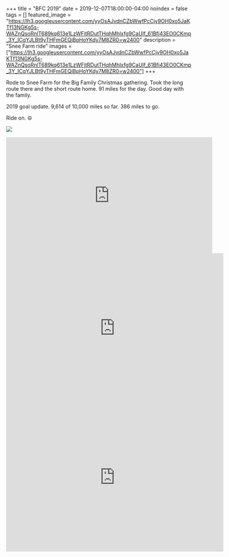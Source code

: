 +++
title =  "BFC 2019"
date = 2019-12-07T18:00:00-04:00
noindex = false
tags = []
featured_image = "https://lh3.googleusercontent.com/yyOsAJvdnCZbWwfPcCjy9OH0xo5JaKTf13NGKg5s-WAZnQsoRnlT689kq613e1LzWFitRDutTHqhMhlxfg9CaUIf_61Bfi43EO0CKmp_3Y_ICqYJLBt9yTHFmGEQjBpHoYKdy7M8ZR0=w2400"
description = "Snee Farm ride"
images = ["https://lh3.googleusercontent.com/yyOsAJvdnCZbWwfPcCjy9OH0xo5JaKTf13NGKg5s-WAZnQsoRnlT689kq613e1LzWFitRDutTHqhMhlxfg9CaUIf_61Bfi43EO0CKmp_3Y_ICqYJLBt9yTHFmGEQjBpHoYKdy7M8ZR0=w2400"]
+++

Rode to Snee Farm for the Big Family Christmas gathering. Took the long route there and the short route home. 91 miles for the day. Good day with the family.

2019 goal update. 9,614 of 10,000 miles so far. 386 miles to go.

Ride on. ☮

<a href='https://lh3.googleusercontent.com/q88CDwmeH_ez1us9hlO5QT2TkvH6IcTzAdJd1k4jVER8Roq8ZBG56qZkTp-hoHOAhRnanjcWqcBOxlbSrGI_y1AmpFqpaYtikOeEAC4m0efhvUhJZgE5UWo4c9R1sMjjKSWtKErV9Dw=w2400'><img src='https://lh3.googleusercontent.com/q88CDwmeH_ez1us9hlO5QT2TkvH6IcTzAdJd1k4jVER8Roq8ZBG56qZkTp-hoHOAhRnanjcWqcBOxlbSrGI_y1AmpFqpaYtikOeEAC4m0efhvUhJZgE5UWo4c9R1sMjjKSWtKErV9Dw=w2400'></a>

<iframe width="560" height="315" src="https://www.youtube.com/embed/x1BF87ZgcJ0" frameborder="0" allow="accelerometer; autoplay; encrypted-media; gyroscope; picture-in-picture" allowfullscreen></iframe>

<iframe height='405' width='590' frameborder='0' allowtransparency='true' scrolling='no' src='https://www.strava.com/activities/2917359093/embed/dc11bad6c05468a7993525b9a3fe6e6f740c8bc3'></iframe>

<iframe height='405' width='590' frameborder='0' allowtransparency='true' scrolling='no' src='https://www.strava.com/activities/2918255775/embed/c7db9a613b671a9585c31b809718027689a614fe'></iframe>

